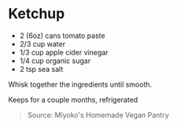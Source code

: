 Ketchup
=======

- 2 (6oz) cans tomato paste
- 2/3 cup water
- 1/3 cup apple cider vinegar
- 1/4 cup organic sugar
- 2 tsp sea salt

Whisk together the ingredients until smooth.

Keeps for a couple months, refrigerated

> Source: Miyoko's Homemade Vegan Pantry
